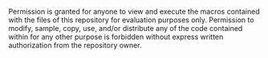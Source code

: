 Permission is granted for anyone to view and execute the macros contained with the files of this repository for evaluation purposes only. Permission to modify, sample, copy, use, and/or distribute any of the code contained within for any other purpose is forbidden without express written authorization from the repository owner.
